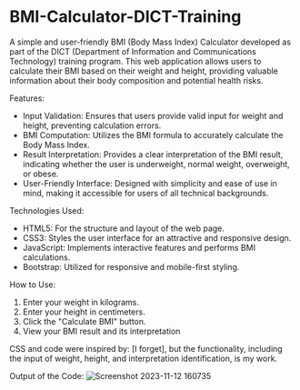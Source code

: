 # BMI-Calculator-DICT-Training
A simple and user-friendly BMI (Body Mass Index) Calculator developed as part of the DICT (Department of Information and Communications Technology) training program. This web application allows users to calculate their BMI based on their weight and height, providing valuable information about their body composition and potential health risks.

Features:
- Input Validation: Ensures that users provide valid input for weight and height, preventing calculation errors.
- BMI Computation: Utilizes the BMI formula to accurately calculate the Body Mass Index.
- Result Interpretation: Provides a clear interpretation of the BMI result, indicating whether the user is underweight, normal weight, overweight, or obese.
- User-Friendly Interface: Designed with simplicity and ease of use in mind, making it accessible for users of all technical backgrounds.

Technologies Used:
- HTML5: For the structure and layout of the web page.
- CSS3: Styles the user interface for an attractive and responsive design.
- JavaScript: Implements interactive features and performs BMI calculations.
- Bootstrap: Utilized for responsive and mobile-first styling.

How to Use:
1. Enter your weight in kilograms.
2. Enter your height in centimeters.
3. Click the "Calculate BMI" button.
4. View your BMI result and its interpretation

CSS and code were inspired by: [I forget], but the functionality, including the input of weight, height, and interpretation identification, is my work.


Output of the Code:
![Screenshot 2023-11-12 160735](https://github.com/hananramss/BMI-Calculator-DICT-Training/assets/119469707/60b12f3d-2a93-47c3-b967-0c4a4f0bf29f)
